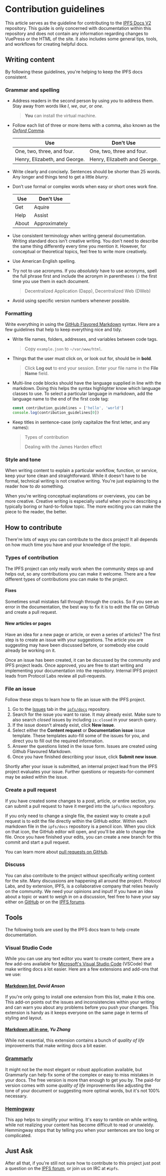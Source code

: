 # Contribution guidelines

This article serves as the guideline for contributing to the [IPFS Docs V2](https://github.com/ipfs/ipfs-docs-v2) repository. This guide is only concerned with documentation within this repository and does not contain any information regarding changes to VuePress or the HTML of the site. It also includes some general tips, tools, and workflows for creating helpful docs.

## Writing content

By following these guidelines, you're helping to keep the IPFS docs consistent.

### Grammar and spelling

- Address readers in the second person by using _you_ to address them. Stay away from words like _I_, _we_, _our_, or _one_.

  > **You** can install the virtual machine.

- Follow each list of three or more items with a comma, also known as the [_Oxford_ Comma](https://en.wikipedia.org/wiki/Serial_comma).

  | Use                           | Don't Use                    |
  | ----------------------------- | ---------------------------- |
  | One, two, three, and four.    | One, two, three and four.    |
  | Henry, Elizabeth, and George. | Henry, Elizabeth and George. |

- Write clearly and concisely. Sentences should be shorter than 25 words. Any longer and things tend to get a little _blurry_.
- Don’t use formal or complex words when easy or short ones work fine.

  | Use   | Don't Use     |
  | ----- | ------------- |
  | Get   | Aquire        |
  | Help  | Assist        |
  | About | Approximately |

- Use consistent terminology when writing general documentation. Writing standard docs isn't creative writing. You don't need to describe the same thing differently every time you mention it. However, for conceptual or theoretical topics, feel free to write more creatively.
- Use American English spelling.
- Try not to use acronyms. If you _absolutely_ have to use acronyms, spell the full phrase first and include the acronym in parentheses `()` the first time you use them in each document.

  > Decentralized Application (Dapp), Decentralized Web (DWeb)

- Avoid using specific version numbers whenever possible.

### Formatting

Write everything in using the [GitHub Flavored Markdown](https://github.github.com/gfm/) syntax. Here are a few guidelines that help to keep everything nice and tidy.

- Write file names, folders, addresses, and variables between code tags.

  > Copy `example.json` to `~/var/www/html`.

- Things that the user must click on, or look out for, should be in **bold**.

  > Click **Log out** to end your session.
  > Enter your file name in the **File Name** field.

- Multi-line code blocks should have the language supplied in line with the markdown. Doing this helps the syntax highlighter know which language classes to use. To select a particular language in markdown, add the language name to the end of the first code tag:

  ```javascript
  const contribution_guidelines = ['hello', 'world']
  console.log(contribution_guidelines[0])
  ```

- Keep titles in sentence-case (only capitalize the first letter, and any names):

  > Types of contribution
  >
  > Dealing with the James Harden effect

### Style and tone

When writing content to explain a particular workflow, function, or service, keep your tone clean and straightforward. While it doesn't have to be formal, technical writing is not creative writing. You're just explaining to the reader how to _do_ something.

When you're writing conceptual explanations or overviews, you can be more creative. Creative writing is especially useful when you're describing a typically boring or hard-to-follow topic. The more exciting you can make the piece to the reader, the better.

## How to contribute

There're lots of ways you can contribute to the docs project! It all depends on how much time you have and your knowledge of the topic.

### Types of contribution

The IPFS project can only really work when the community steps up and helps out, so any contributions you can make it welcome. There are a few different types of contributions you can make to the project.

#### Fixes

Sometimes small mistakes fall through through the cracks. So if you see an error in the documentation, the best way to fix it is to edit the file on GitHub and create a pull request.

#### New articles or pages

Have an idea for a new page or article, or even a series of articles? The first step is to create an issue with your suggestions. The article you are suggesting may have been discussed before, or somebody else could already be working on it.

Once an issue has been created, it can be discussed by the community and IPFS project leads. Once approved, you are free to start writing and implementing your documentation into the repository. Internal IPFS project leads from Protocol Labs review all pull-requests.

### File an issue

Follow these steps to learn how to file an issue with the IPFS project.

1. Go to the [Issues](https://github.com/ipfs/docs/issues/) tab in the [`ipfs/docs`](https://github.com/ipfs/docs) repository.
2. Search for the issue you want to raise. It may already exist. Make sure to also search _closed_ issues by including `is:closed` in your search query.
3. If the issue doesn't already exist, click **New issue**.
4. Select either the **Content request** or **Documentation issue** issue template. These templates auto-fill some of the issues for you, and direct you to fill out the required information.
5. Answer the questions listed in the issue form. Issues are created using Github Flavoured Markdown.
6. Once you have finished describing your issue, click **Submit new issue**.

Shortly after your issue is submitted, an internal project lead from the IPFS project evaluates your issue. Further questions or requests-for-comment may be asked within the issue.

### Create a pull request

If you have created some changes to a post, article, or entire section, you can submit a pull request to have it merged into the `ipfs/docs` repository.

If you only need to change a single file, the easiest way to create a pull request is to edit the file directly within the GitHub editor. Within each markdown file in the `ipfs/docs` repository is a pencil icon. When you click on that icon, the GitHub editor will open, and you'll be able to change the file. Once you have finished your edits, you can create a new branch for this commit and start a pull request.

You can learn more about [pull requests on GitHub](https://help.github.com/en/github/collaborating-with-issues-and-pull-requests/about-pull-requests).

### Discuss

You can also contribute to the project without specifically writing content for the site. Many discussions are happening all around the project. Protocol Labs, and by extension, IPFS, is a collaborative company that relies heavily on the community. We need your opinions and input! If you have an idea about a topic or want to weigh in on a discussion, feel free to have your say either on [GitHub](https://github.com/ipfs/docs/issues) or on the [IPFS forums](https://discuss.ipfs.io/).

## Tools

The following tools are used by the IPFS docs team to help create documentation.

### Visual Studio Code

While you can use any text editor you want to create content, there are a few add-ons available for [Microsoft's Visual Studio Code](https://code.visualstudio.com/) (VSCode) that make writing docs a lot easier. Here are a few extensions and add-ons that we use:

#### [Markdown lint](https://github.com/DavidAnson/vscode-markdownlint), _David Anson_

If you're only going to install one extension from this list, make it this one. This add-on points out the issues and inconsistencies within your writing and can warn you about any problems before you push your changes. This extension is handy as it keeps everyone on the same page in terms of styling and layout.

#### [Markdown all in one](https://github.com/yzhang-gh/vscode-markdown), _Yu Zhang_

While not essential, this extension contains a bunch of _quality of life_ improvements that make writing docs a bit easier.

### [Grammarly](https://app.grammarly.com/)

It might not be the most elegant or robust application available, but Grammarly can help fix some of the complex or easy to miss mistakes in your docs. The free version is more than enough to get you by. The paid-for version comes with some _quality of life_ improvements like adjusting the tone of your document or suggesting more optimal words, but it's not 100% necessary.

### [Hemingway](http://www.hemingwayapp.com/)

This app helps to simplify your writing. It's easy to ramble on while writing, while not realizing your content has become difficult to read or unwieldy. Hemmingway stops that by telling you when your sentences are too long or complicated.

## Just Ask

After all that, if you're still not sure how to contribute to this project just post a question on the [IPFS forum](https://discuss.ipfs.io/), or join us on IRC at `#ipfs`.
